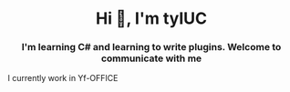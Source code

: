 <h1 align="center">Hi 👋, I'm tyIUC</h1>
<h3 align="center">I'm learning C# and learning to write plugins. Welcome to communicate with me</h3>
I currently work in Yf-OFFICE



